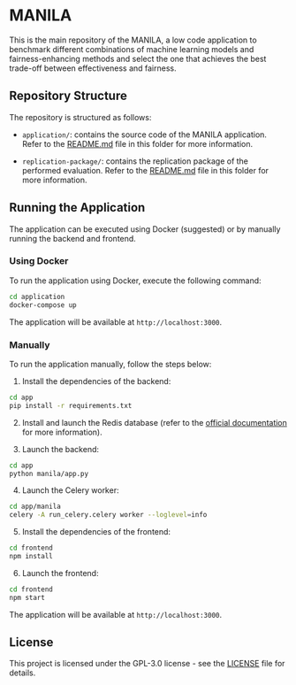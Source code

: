 # MANILA

This is the main repository of the MANILA, a low code application to benchmark different combinations of machine learning models and fairness-enhancing methods and select the one that achieves the best trade-off between effectiveness and fairness.

## Repository Structure

The repository is structured as follows:

- `application/`: contains the source code of the MANILA application. Refer to the [README.md](./application/README.md) file in this folder for more information.

- `replication-package/`: contains the replication package of the performed evaluation. Refer to the [README.md](./replication-package/README.md) file in this folder for more information.

## Running the Application

The application can be executed using Docker (suggested) or by manually running the backend and frontend.

### Using Docker

To run the application using Docker, execute the following command:

```bash
cd application
docker-compose up
```

The application will be available at `http://localhost:3000`.

### Manually

To run the application manually, follow the steps below:

1. Install the dependencies of the backend:

```bash
cd app
pip install -r requirements.txt
```

2. Install and launch the Redis database (refer to the [official documentation](https://redis.io/download) for more information).

3. Launch the backend:

```bash
cd app
python manila/app.py
```

4. Launch the Celery worker:

```bash
cd app/manila
celery -A run_celery.celery worker --loglevel=info
```

5. Install the dependencies of the frontend:

```bash
cd frontend
npm install
```

6. Launch the frontend:

```bash
cd frontend
npm start
```

The application will be available at `http://localhost:3000`.

## License

This project is licensed under the GPL-3.0 license - see the [LICENSE](LICENSE) file for details.
